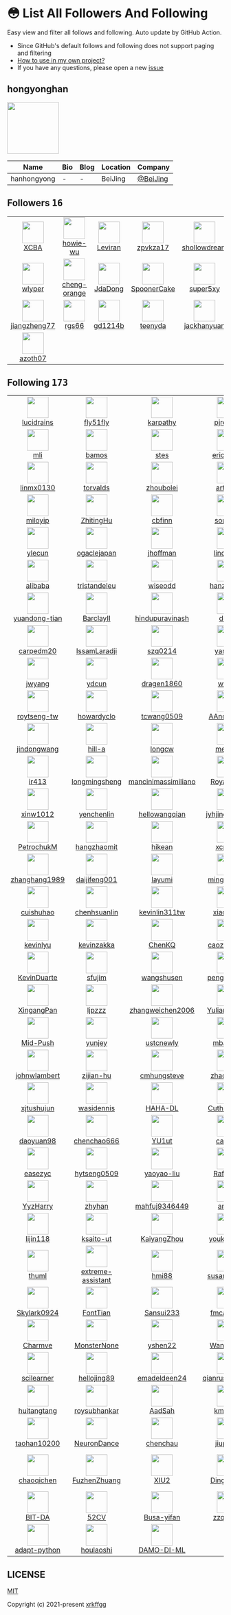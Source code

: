 # 😳 List All Followers And Following

 Easy view and filter all follows and following. Auto update by GitHub Action.

- Since GitHub's default follows and following does not support paging and filtering
- [How to use in my own project?](https://github.com/xrkffgg/list-all-followers-and-following/issues/1)
- If you have any questions, please open a new [issue](https://github.com/xrkffgg/list-all-followers-and-following/issues)

## hongyonghan

<img src="https://avatars.githubusercontent.com/u/53131561?v=4" width="120" />

| Name | Bio | Blog | Location | Company |
| -- | -- | -- | -- | -- |
| hanhongyong | - | - | BeiJing | [@BeiJing](https://github.com/BeiJing) |

## Followers <kbd>16</kbd>

<table>
  <tr>
    <td width="150" align="center">
      <a href="https://github.com/XCBA">
        <img src="https://avatars.githubusercontent.com/u/107749581?v=4" width="50" />
        <br />
        XCBA
      </a>
    </td>
    <td width="150" align="center">
      <a href="https://github.com/howie-wu">
        <img src="https://avatars.githubusercontent.com/u/98788152?v=4" width="50" />
        <br />
        howie-wu
      </a>
    </td>
    <td width="150" align="center">
      <a href="https://github.com/Leviran">
        <img src="https://avatars.githubusercontent.com/u/72565002?v=4" width="50" />
        <br />
        Leviran
      </a>
    </td>
    <td width="150" align="center">
      <a href="https://github.com/zpvkza17">
        <img src="https://avatars.githubusercontent.com/u/67278628?v=4" width="50" />
        <br />
        zpvkza17
      </a>
    </td>
    <td width="150" align="center">
      <a href="https://github.com/shollowdream">
        <img src="https://avatars.githubusercontent.com/u/66812066?v=4" width="50" />
        <br />
        shollowdream
      </a>
    </td>
  </tr><tr>
    <td width="150" align="center">
      <a href="https://github.com/wlyper">
        <img src="https://avatars.githubusercontent.com/u/62128180?v=4" width="50" />
        <br />
        wlyper
      </a>
    </td>
    <td width="150" align="center">
      <a href="https://github.com/cheng-orange">
        <img src="https://avatars.githubusercontent.com/u/59793503?v=4" width="50" />
        <br />
        cheng-orange
      </a>
    </td>
    <td width="150" align="center">
      <a href="https://github.com/JdaDong">
        <img src="https://avatars.githubusercontent.com/u/51486235?v=4" width="50" />
        <br />
        JdaDong
      </a>
    </td>
    <td width="150" align="center">
      <a href="https://github.com/SpoonerCake">
        <img src="https://avatars.githubusercontent.com/u/49234232?v=4" width="50" />
        <br />
        SpoonerCake
      </a>
    </td>
    <td width="150" align="center">
      <a href="https://github.com/super5xy">
        <img src="https://avatars.githubusercontent.com/u/47842371?v=4" width="50" />
        <br />
        super5xy
      </a>
    </td>
  </tr><tr>
    <td width="150" align="center">
      <a href="https://github.com/jiangzheng77">
        <img src="https://avatars.githubusercontent.com/u/47706313?v=4" width="50" />
        <br />
        jiangzheng77
      </a>
    </td>
    <td width="150" align="center">
      <a href="https://github.com/rgs66">
        <img src="https://avatars.githubusercontent.com/u/39143290?v=4" width="50" />
        <br />
        rgs66
      </a>
    </td>
    <td width="150" align="center">
      <a href="https://github.com/gd1214b">
        <img src="https://avatars.githubusercontent.com/u/37929478?v=4" width="50" />
        <br />
        gd1214b
      </a>
    </td>
    <td width="150" align="center">
      <a href="https://github.com/teenyda">
        <img src="https://avatars.githubusercontent.com/u/32611864?v=4" width="50" />
        <br />
        teenyda
      </a>
    </td>
    <td width="150" align="center">
      <a href="https://github.com/jackhanyuan">
        <img src="https://avatars.githubusercontent.com/u/24978318?v=4" width="50" />
        <br />
        jackhanyuan
      </a>
    </td>
  </tr><tr>
    <td width="150" align="center">
      <a href="https://github.com/azoth07">
        <img src="https://avatars.githubusercontent.com/u/7674044?v=4" width="50" />
        <br />
        azoth07
      </a>
    </td>
    <td width="150" align="center">
    </td>
    <td width="150" align="center">
    </td>
    <td width="150" align="center">
    </td>
    <td width="150" align="center">
    </td>
  </tr>
</table>

## Following <kbd>173</kbd>

<table>
  <tr>
    <td width="150" align="center">
      <a href="https://github.com/lucidrains">
        <img src="https://avatars.githubusercontent.com/u/108653?v=4" width="50" />
        <br />
        lucidrains
      </a>
    </td>
    <td width="150" align="center">
      <a href="https://github.com/fly51fly">
        <img src="https://avatars.githubusercontent.com/u/128885?v=4" width="50" />
        <br />
        fly51fly
      </a>
    </td>
    <td width="150" align="center">
      <a href="https://github.com/karpathy">
        <img src="https://avatars.githubusercontent.com/u/241138?v=4" width="50" />
        <br />
        karpathy
      </a>
    </td>
    <td width="150" align="center">
      <a href="https://github.com/pjreddie">
        <img src="https://avatars.githubusercontent.com/u/302108?v=4" width="50" />
        <br />
        pjreddie
      </a>
    </td>
    <td width="150" align="center">
      <a href="https://github.com/goodfeli">
        <img src="https://avatars.githubusercontent.com/u/387866?v=4" width="50" />
        <br />
        goodfeli
      </a>
    </td>
  </tr><tr>
    <td width="150" align="center">
      <a href="https://github.com/mli">
        <img src="https://avatars.githubusercontent.com/u/421857?v=4" width="50" />
        <br />
        mli
      </a>
    </td>
    <td width="150" align="center">
      <a href="https://github.com/bamos">
        <img src="https://avatars.githubusercontent.com/u/707462?v=4" width="50" />
        <br />
        bamos
      </a>
    </td>
    <td width="150" align="center">
      <a href="https://github.com/stes">
        <img src="https://avatars.githubusercontent.com/u/727984?v=4" width="50" />
        <br />
        stes
      </a>
    </td>
    <td width="150" align="center">
      <a href="https://github.com/erictzeng">
        <img src="https://avatars.githubusercontent.com/u/833004?v=4" width="50" />
        <br />
        erictzeng
      </a>
    </td>
    <td width="150" align="center">
      <a href="https://github.com/arunmallya">
        <img src="https://avatars.githubusercontent.com/u/838538?v=4" width="50" />
        <br />
        arunmallya
      </a>
    </td>
  </tr><tr>
    <td width="150" align="center">
      <a href="https://github.com/linmx0130">
        <img src="https://avatars.githubusercontent.com/u/975318?v=4" width="50" />
        <br />
        linmx0130
      </a>
    </td>
    <td width="150" align="center">
      <a href="https://github.com/torvalds">
        <img src="https://avatars.githubusercontent.com/u/1024025?v=4" width="50" />
        <br />
        torvalds
      </a>
    </td>
    <td width="150" align="center">
      <a href="https://github.com/zhoubolei">
        <img src="https://avatars.githubusercontent.com/u/1149687?v=4" width="50" />
        <br />
        zhoubolei
      </a>
    </td>
    <td width="150" align="center">
      <a href="https://github.com/artix41">
        <img src="https://avatars.githubusercontent.com/u/1157968?v=4" width="50" />
        <br />
        artix41
      </a>
    </td>
    <td width="150" align="center">
      <a href="https://github.com/rbgirshick">
        <img src="https://avatars.githubusercontent.com/u/1190634?v=4" width="50" />
        <br />
        rbgirshick
      </a>
    </td>
  </tr><tr>
    <td width="150" align="center">
      <a href="https://github.com/miloyip">
        <img src="https://avatars.githubusercontent.com/u/1195774?v=4" width="50" />
        <br />
        miloyip
      </a>
    </td>
    <td width="150" align="center">
      <a href="https://github.com/ZhitingHu">
        <img src="https://avatars.githubusercontent.com/u/1204484?v=4" width="50" />
        <br />
        ZhitingHu
      </a>
    </td>
    <td width="150" align="center">
      <a href="https://github.com/cbfinn">
        <img src="https://avatars.githubusercontent.com/u/1254657?v=4" width="50" />
        <br />
        cbfinn
      </a>
    </td>
    <td width="150" align="center">
      <a href="https://github.com/soumith">
        <img src="https://avatars.githubusercontent.com/u/1310570?v=4" width="50" />
        <br />
        soumith
      </a>
    </td>
    <td width="150" align="center">
      <a href="https://github.com/rflamary">
        <img src="https://avatars.githubusercontent.com/u/1386873?v=4" width="50" />
        <br />
        rflamary
      </a>
    </td>
  </tr><tr>
    <td width="150" align="center">
      <a href="https://github.com/ylecun">
        <img src="https://avatars.githubusercontent.com/u/1435513?v=4" width="50" />
        <br />
        ylecun
      </a>
    </td>
    <td width="150" align="center">
      <a href="https://github.com/ogaclejapan">
        <img src="https://avatars.githubusercontent.com/u/1496485?v=4" width="50" />
        <br />
        ogaclejapan
      </a>
    </td>
    <td width="150" align="center">
      <a href="https://github.com/jhoffman">
        <img src="https://avatars.githubusercontent.com/u/1610783?v=4" width="50" />
        <br />
        jhoffman
      </a>
    </td>
    <td width="150" align="center">
      <a href="https://github.com/lindahua">
        <img src="https://avatars.githubusercontent.com/u/1900250?v=4" width="50" />
        <br />
        lindahua
      </a>
    </td>
    <td width="150" align="center">
      <a href="https://github.com/junyanz">
        <img src="https://avatars.githubusercontent.com/u/1924757?v=4" width="50" />
        <br />
        junyanz
      </a>
    </td>
  </tr><tr>
    <td width="150" align="center">
      <a href="https://github.com/alibaba">
        <img src="https://avatars.githubusercontent.com/u/1961952?v=4" width="50" />
        <br />
        alibaba
      </a>
    </td>
    <td width="150" align="center">
      <a href="https://github.com/tristandeleu">
        <img src="https://avatars.githubusercontent.com/u/2018752?v=4" width="50" />
        <br />
        tristandeleu
      </a>
    </td>
    <td width="150" align="center">
      <a href="https://github.com/wiseodd">
        <img src="https://avatars.githubusercontent.com/u/2296722?v=4" width="50" />
        <br />
        wiseodd
      </a>
    </td>
    <td width="150" align="center">
      <a href="https://github.com/hanzhaoml">
        <img src="https://avatars.githubusercontent.com/u/2367092?v=4" width="50" />
        <br />
        hanzhaoml
      </a>
    </td>
    <td width="150" align="center">
      <a href="https://github.com/jcjohnson">
        <img src="https://avatars.githubusercontent.com/u/2718714?v=4" width="50" />
        <br />
        jcjohnson
      </a>
    </td>
  </tr><tr>
    <td width="150" align="center">
      <a href="https://github.com/yuandong-tian">
        <img src="https://avatars.githubusercontent.com/u/2973937?v=4" width="50" />
        <br />
        yuandong-tian
      </a>
    </td>
    <td width="150" align="center">
      <a href="https://github.com/BarclayII">
        <img src="https://avatars.githubusercontent.com/u/2978100?v=4" width="50" />
        <br />
        BarclayII
      </a>
    </td>
    <td width="150" align="center">
      <a href="https://github.com/hindupuravinash">
        <img src="https://avatars.githubusercontent.com/u/3033246?v=4" width="50" />
        <br />
        hindupuravinash
      </a>
    </td>
    <td width="150" align="center">
      <a href="https://github.com/ddtm">
        <img src="https://avatars.githubusercontent.com/u/3285481?v=4" width="50" />
        <br />
        ddtm
      </a>
    </td>
    <td width="150" align="center">
      <a href="https://github.com/iamaziz">
        <img src="https://avatars.githubusercontent.com/u/3298308?v=4" width="50" />
        <br />
        iamaziz
      </a>
    </td>
  </tr><tr>
    <td width="150" align="center">
      <a href="https://github.com/carpedm20">
        <img src="https://avatars.githubusercontent.com/u/3346407?v=4" width="50" />
        <br />
        carpedm20
      </a>
    </td>
    <td width="150" align="center">
      <a href="https://github.com/IssamLaradji">
        <img src="https://avatars.githubusercontent.com/u/3382128?v=4" width="50" />
        <br />
        IssamLaradji
      </a>
    </td>
    <td width="150" align="center">
      <a href="https://github.com/szq0214">
        <img src="https://avatars.githubusercontent.com/u/3794909?v=4" width="50" />
        <br />
        szq0214
      </a>
    </td>
    <td width="150" align="center">
      <a href="https://github.com/yaringal">
        <img src="https://avatars.githubusercontent.com/u/3817641?v=4" width="50" />
        <br />
        yaringal
      </a>
    </td>
    <td width="150" align="center">
      <a href="https://github.com/floodsung">
        <img src="https://avatars.githubusercontent.com/u/3880963?v=4" width="50" />
        <br />
        floodsung
      </a>
    </td>
  </tr><tr>
    <td width="150" align="center">
      <a href="https://github.com/jwyang">
        <img src="https://avatars.githubusercontent.com/u/3894247?v=4" width="50" />
        <br />
        jwyang
      </a>
    </td>
    <td width="150" align="center">
      <a href="https://github.com/ydcun">
        <img src="https://avatars.githubusercontent.com/u/4220967?v=4" width="50" />
        <br />
        ydcun
      </a>
    </td>
    <td width="150" align="center">
      <a href="https://github.com/dragen1860">
        <img src="https://avatars.githubusercontent.com/u/4252555?v=4" width="50" />
        <br />
        dragen1860
      </a>
    </td>
    <td width="150" align="center">
      <a href="https://github.com/wtliao">
        <img src="https://avatars.githubusercontent.com/u/4618954?v=4" width="50" />
        <br />
        wtliao
      </a>
    </td>
    <td width="150" align="center">
      <a href="https://github.com/Cadene">
        <img src="https://avatars.githubusercontent.com/u/4681518?v=4" width="50" />
        <br />
        Cadene
      </a>
    </td>
  </tr><tr>
    <td width="150" align="center">
      <a href="https://github.com/roytseng-tw">
        <img src="https://avatars.githubusercontent.com/u/5027936?v=4" width="50" />
        <br />
        roytseng-tw
      </a>
    </td>
    <td width="150" align="center">
      <a href="https://github.com/howardyclo">
        <img src="https://avatars.githubusercontent.com/u/5404410?v=4" width="50" />
        <br />
        howardyclo
      </a>
    </td>
    <td width="150" align="center">
      <a href="https://github.com/tcwang0509">
        <img src="https://avatars.githubusercontent.com/u/5497944?v=4" width="50" />
        <br />
        tcwang0509
      </a>
    </td>
    <td width="150" align="center">
      <a href="https://github.com/AAnoosheh">
        <img src="https://avatars.githubusercontent.com/u/5615503?v=4" width="50" />
        <br />
        AAnoosheh
      </a>
    </td>
    <td width="150" align="center">
      <a href="https://github.com/shurans">
        <img src="https://avatars.githubusercontent.com/u/5804738?v=4" width="50" />
        <br />
        shurans
      </a>
    </td>
  </tr><tr>
    <td width="150" align="center">
      <a href="https://github.com/jindongwang">
        <img src="https://avatars.githubusercontent.com/u/6158206?v=4" width="50" />
        <br />
        jindongwang
      </a>
    </td>
    <td width="150" align="center">
      <a href="https://github.com/hill-a">
        <img src="https://avatars.githubusercontent.com/u/6171343?v=4" width="50" />
        <br />
        hill-a
      </a>
    </td>
    <td width="150" align="center">
      <a href="https://github.com/longcw">
        <img src="https://avatars.githubusercontent.com/u/6198400?v=4" width="50" />
        <br />
        longcw
      </a>
    </td>
    <td width="150" align="center">
      <a href="https://github.com/meetps">
        <img src="https://avatars.githubusercontent.com/u/6251729?v=4" width="50" />
        <br />
        meetps
      </a>
    </td>
    <td width="150" align="center">
      <a href="https://github.com/ChenglongChen">
        <img src="https://avatars.githubusercontent.com/u/6316171?v=4" width="50" />
        <br />
        ChenglongChen
      </a>
    </td>
  </tr><tr>
    <td width="150" align="center">
      <a href="https://github.com/ir413">
        <img src="https://avatars.githubusercontent.com/u/6415258?v=4" width="50" />
        <br />
        ir413
      </a>
    </td>
    <td width="150" align="center">
      <a href="https://github.com/longmingsheng">
        <img src="https://avatars.githubusercontent.com/u/6441121?v=4" width="50" />
        <br />
        longmingsheng
      </a>
    </td>
    <td width="150" align="center">
      <a href="https://github.com/mancinimassimiliano">
        <img src="https://avatars.githubusercontent.com/u/6758182?v=4" width="50" />
        <br />
        mancinimassimiliano
      </a>
    </td>
    <td width="150" align="center">
      <a href="https://github.com/RoyalVane">
        <img src="https://avatars.githubusercontent.com/u/6834885?v=4" width="50" />
        <br />
        RoyalVane
      </a>
    </td>
    <td width="150" align="center">
      <a href="https://github.com/nasimrahaman">
        <img src="https://avatars.githubusercontent.com/u/7032458?v=4" width="50" />
        <br />
        nasimrahaman
      </a>
    </td>
  </tr><tr>
    <td width="150" align="center">
      <a href="https://github.com/xinw1012">
        <img src="https://avatars.githubusercontent.com/u/7043460?v=4" width="50" />
        <br />
        xinw1012
      </a>
    </td>
    <td width="150" align="center">
      <a href="https://github.com/yenchenlin">
        <img src="https://avatars.githubusercontent.com/u/7057863?v=4" width="50" />
        <br />
        yenchenlin
      </a>
    </td>
    <td width="150" align="center">
      <a href="https://github.com/hellowangqian">
        <img src="https://avatars.githubusercontent.com/u/7327614?v=4" width="50" />
        <br />
        hellowangqian
      </a>
    </td>
    <td width="150" align="center">
      <a href="https://github.com/jyhjinghwang">
        <img src="https://avatars.githubusercontent.com/u/7334548?v=4" width="50" />
        <br />
        jyhjinghwang
      </a>
    </td>
    <td width="150" align="center">
      <a href="https://github.com/yyuanad">
        <img src="https://avatars.githubusercontent.com/u/7336485?v=4" width="50" />
        <br />
        yyuanad
      </a>
    </td>
  </tr><tr>
    <td width="150" align="center">
      <a href="https://github.com/PetrochukM">
        <img src="https://avatars.githubusercontent.com/u/7424737?v=4" width="50" />
        <br />
        PetrochukM
      </a>
    </td>
    <td width="150" align="center">
      <a href="https://github.com/hangzhaomit">
        <img src="https://avatars.githubusercontent.com/u/7707670?v=4" width="50" />
        <br />
        hangzhaomit
      </a>
    </td>
    <td width="150" align="center">
      <a href="https://github.com/hikean">
        <img src="https://avatars.githubusercontent.com/u/7871955?v=4" width="50" />
        <br />
        hikean
      </a>
    </td>
    <td width="150" align="center">
      <a href="https://github.com/xcpeng">
        <img src="https://avatars.githubusercontent.com/u/7874222?v=4" width="50" />
        <br />
        xcpeng
      </a>
    </td>
    <td width="150" align="center">
      <a href="https://github.com/wzsong17">
        <img src="https://avatars.githubusercontent.com/u/7880567?v=4" width="50" />
        <br />
        wzsong17
      </a>
    </td>
  </tr><tr>
    <td width="150" align="center">
      <a href="https://github.com/zhanghang1989">
        <img src="https://avatars.githubusercontent.com/u/8041160?v=4" width="50" />
        <br />
        zhanghang1989
      </a>
    </td>
    <td width="150" align="center">
      <a href="https://github.com/daijifeng001">
        <img src="https://avatars.githubusercontent.com/u/8341653?v=4" width="50" />
        <br />
        daijifeng001
      </a>
    </td>
    <td width="150" align="center">
      <a href="https://github.com/layumi">
        <img src="https://avatars.githubusercontent.com/u/8390471?v=4" width="50" />
        <br />
        layumi
      </a>
    </td>
    <td width="150" align="center">
      <a href="https://github.com/mingyuliutw">
        <img src="https://avatars.githubusercontent.com/u/8594682?v=4" width="50" />
        <br />
        mingyuliutw
      </a>
    </td>
    <td width="150" align="center">
      <a href="https://github.com/jvanvugt">
        <img src="https://avatars.githubusercontent.com/u/8615579?v=4" width="50" />
        <br />
        jvanvugt
      </a>
    </td>
  </tr><tr>
    <td width="150" align="center">
      <a href="https://github.com/cuishuhao">
        <img src="https://avatars.githubusercontent.com/u/9152900?v=4" width="50" />
        <br />
        cuishuhao
      </a>
    </td>
    <td width="150" align="center">
      <a href="https://github.com/chenhsuanlin">
        <img src="https://avatars.githubusercontent.com/u/9806735?v=4" width="50" />
        <br />
        chenhsuanlin
      </a>
    </td>
    <td width="150" align="center">
      <a href="https://github.com/kevinlin311tw">
        <img src="https://avatars.githubusercontent.com/u/9973040?v=4" width="50" />
        <br />
        kevinlin311tw
      </a>
    </td>
    <td width="150" align="center">
      <a href="https://github.com/xiaolonw">
        <img src="https://avatars.githubusercontent.com/u/10133277?v=4" width="50" />
        <br />
        xiaolonw
      </a>
    </td>
    <td width="150" align="center">
      <a href="https://github.com/fungtion">
        <img src="https://avatars.githubusercontent.com/u/10267392?v=4" width="50" />
        <br />
        fungtion
      </a>
    </td>
  </tr><tr>
    <td width="150" align="center">
      <a href="https://github.com/kevinlyu">
        <img src="https://avatars.githubusercontent.com/u/10331215?v=4" width="50" />
        <br />
        kevinlyu
      </a>
    </td>
    <td width="150" align="center">
      <a href="https://github.com/kevinzakka">
        <img src="https://avatars.githubusercontent.com/u/10518920?v=4" width="50" />
        <br />
        kevinzakka
      </a>
    </td>
    <td width="150" align="center">
      <a href="https://github.com/ChenKQ">
        <img src="https://avatars.githubusercontent.com/u/10692989?v=4" width="50" />
        <br />
        ChenKQ
      </a>
    </td>
    <td width="150" align="center">
      <a href="https://github.com/caozhangjie">
        <img src="https://avatars.githubusercontent.com/u/10905817?v=4" width="50" />
        <br />
        caozhangjie
      </a>
    </td>
    <td width="150" align="center">
      <a href="https://github.com/KaimingHe">
        <img src="https://avatars.githubusercontent.com/u/11435359?v=4" width="50" />
        <br />
        KaimingHe
      </a>
    </td>
  </tr><tr>
    <td width="150" align="center">
      <a href="https://github.com/KevinDuarte">
        <img src="https://avatars.githubusercontent.com/u/11702197?v=4" width="50" />
        <br />
        KevinDuarte
      </a>
    </td>
    <td width="150" align="center">
      <a href="https://github.com/sfujim">
        <img src="https://avatars.githubusercontent.com/u/12649111?v=4" width="50" />
        <br />
        sfujim
      </a>
    </td>
    <td width="150" align="center">
      <a href="https://github.com/wangshusen">
        <img src="https://avatars.githubusercontent.com/u/12660689?v=4" width="50" />
        <br />
        wangshusen
      </a>
    </td>
    <td width="150" align="center">
      <a href="https://github.com/peng-zhihui">
        <img src="https://avatars.githubusercontent.com/u/12994887?v=4" width="50" />
        <br />
        peng-zhihui
      </a>
    </td>
    <td width="150" align="center">
      <a href="https://github.com/lemairecarl">
        <img src="https://avatars.githubusercontent.com/u/13444373?v=4" width="50" />
        <br />
        lemairecarl
      </a>
    </td>
  </tr><tr>
    <td width="150" align="center">
      <a href="https://github.com/XingangPan">
        <img src="https://avatars.githubusercontent.com/u/13579537?v=4" width="50" />
        <br />
        XingangPan
      </a>
    </td>
    <td width="150" align="center">
      <a href="https://github.com/ljpzzz">
        <img src="https://avatars.githubusercontent.com/u/13940977?v=4" width="50" />
        <br />
        ljpzzz
      </a>
    </td>
    <td width="150" align="center">
      <a href="https://github.com/zhangweichen2006">
        <img src="https://avatars.githubusercontent.com/u/14069331?v=4" width="50" />
        <br />
        zhangweichen2006
      </a>
    </td>
    <td width="150" align="center">
      <a href="https://github.com/Yuliang-Zou">
        <img src="https://avatars.githubusercontent.com/u/14304413?v=4" width="50" />
        <br />
        Yuliang-Zou
      </a>
    </td>
    <td width="150" align="center">
      <a href="https://github.com/openai">
        <img src="https://avatars.githubusercontent.com/u/14957082?v=4" width="50" />
        <br />
        openai
      </a>
    </td>
  </tr><tr>
    <td width="150" align="center">
      <a href="https://github.com/Mid-Push">
        <img src="https://avatars.githubusercontent.com/u/15361574?v=4" width="50" />
        <br />
        Mid-Push
      </a>
    </td>
    <td width="150" align="center">
      <a href="https://github.com/yunjey">
        <img src="https://avatars.githubusercontent.com/u/15663219?v=4" width="50" />
        <br />
        yunjey
      </a>
    </td>
    <td width="150" align="center">
      <a href="https://github.com/ustcnewly">
        <img src="https://avatars.githubusercontent.com/u/15941611?v=4" width="50" />
        <br />
        ustcnewly
      </a>
    </td>
    <td width="150" align="center">
      <a href="https://github.com/mbadry1">
        <img src="https://avatars.githubusercontent.com/u/16426491?v=4" width="50" />
        <br />
        mbadry1
      </a>
    </td>
    <td width="150" align="center">
      <a href="https://github.com/phquang">
        <img src="https://avatars.githubusercontent.com/u/16700047?v=4" width="50" />
        <br />
        phquang
      </a>
    </td>
  </tr><tr>
    <td width="150" align="center">
      <a href="https://github.com/johnwlambert">
        <img src="https://avatars.githubusercontent.com/u/16724970?v=4" width="50" />
        <br />
        johnwlambert
      </a>
    </td>
    <td width="150" align="center">
      <a href="https://github.com/zijian-hu">
        <img src="https://avatars.githubusercontent.com/u/16883354?v=4" width="50" />
        <br />
        zijian-hu
      </a>
    </td>
    <td width="150" align="center">
      <a href="https://github.com/cmhungsteve">
        <img src="https://avatars.githubusercontent.com/u/17039429?v=4" width="50" />
        <br />
        cmhungsteve
      </a>
    </td>
    <td width="150" align="center">
      <a href="https://github.com/zhaoxin94">
        <img src="https://avatars.githubusercontent.com/u/17290908?v=4" width="50" />
        <br />
        zhaoxin94
      </a>
    </td>
    <td width="150" align="center">
      <a href="https://github.com/yichuan9527">
        <img src="https://avatars.githubusercontent.com/u/17669470?v=4" width="50" />
        <br />
        yichuan9527
      </a>
    </td>
  </tr><tr>
    <td width="150" align="center">
      <a href="https://github.com/xjtushujun">
        <img src="https://avatars.githubusercontent.com/u/17907867?v=4" width="50" />
        <br />
        xjtushujun
      </a>
    </td>
    <td width="150" align="center">
      <a href="https://github.com/wasidennis">
        <img src="https://avatars.githubusercontent.com/u/18225595?v=4" width="50" />
        <br />
        wasidennis
      </a>
    </td>
    <td width="150" align="center">
      <a href="https://github.com/HAHA-DL">
        <img src="https://avatars.githubusercontent.com/u/18346093?v=4" width="50" />
        <br />
        HAHA-DL
      </a>
    </td>
    <td width="150" align="center">
      <a href="https://github.com/CuthbertCai">
        <img src="https://avatars.githubusercontent.com/u/18358406?v=4" width="50" />
        <br />
        CuthbertCai
      </a>
    </td>
    <td width="150" align="center">
      <a href="https://github.com/yuhuayc">
        <img src="https://avatars.githubusercontent.com/u/18379208?v=4" width="50" />
        <br />
        yuhuayc
      </a>
    </td>
  </tr><tr>
    <td width="150" align="center">
      <a href="https://github.com/daoyuan98">
        <img src="https://avatars.githubusercontent.com/u/19143104?v=4" width="50" />
        <br />
        daoyuan98
      </a>
    </td>
    <td width="150" align="center">
      <a href="https://github.com/chenchao666">
        <img src="https://avatars.githubusercontent.com/u/19189439?v=4" width="50" />
        <br />
        chenchao666
      </a>
    </td>
    <td width="150" align="center">
      <a href="https://github.com/YU1ut">
        <img src="https://avatars.githubusercontent.com/u/19549807?v=4" width="50" />
        <br />
        YU1ut
      </a>
    </td>
    <td width="150" align="center">
      <a href="https://github.com/canyilu">
        <img src="https://avatars.githubusercontent.com/u/19604045?v=4" width="50" />
        <br />
        canyilu
      </a>
    </td>
    <td width="150" align="center">
      <a href="https://github.com/yzou2">
        <img src="https://avatars.githubusercontent.com/u/20036855?v=4" width="50" />
        <br />
        yzou2
      </a>
    </td>
  </tr><tr>
    <td width="150" align="center">
      <a href="https://github.com/easezyc">
        <img src="https://avatars.githubusercontent.com/u/20279673?v=4" width="50" />
        <br />
        easezyc
      </a>
    </td>
    <td width="150" align="center">
      <a href="https://github.com/hytseng0509">
        <img src="https://avatars.githubusercontent.com/u/20281576?v=4" width="50" />
        <br />
        hytseng0509
      </a>
    </td>
    <td width="150" align="center">
      <a href="https://github.com/yaoyao-liu">
        <img src="https://avatars.githubusercontent.com/u/20499376?v=4" width="50" />
        <br />
        yaoyao-liu
      </a>
    </td>
    <td width="150" align="center">
      <a href="https://github.com/Rafael1s">
        <img src="https://avatars.githubusercontent.com/u/20628246?v=4" width="50" />
        <br />
        Rafael1s
      </a>
    </td>
    <td width="150" align="center">
      <a href="https://github.com/vinodkkurmi">
        <img src="https://avatars.githubusercontent.com/u/20721737?v=4" width="50" />
        <br />
        vinodkkurmi
      </a>
    </td>
  </tr><tr>
    <td width="150" align="center">
      <a href="https://github.com/YyzHarry">
        <img src="https://avatars.githubusercontent.com/u/20859049?v=4" width="50" />
        <br />
        YyzHarry
      </a>
    </td>
    <td width="150" align="center">
      <a href="https://github.com/zhyhan">
        <img src="https://avatars.githubusercontent.com/u/21017200?v=4" width="50" />
        <br />
        zhyhan
      </a>
    </td>
    <td width="150" align="center">
      <a href="https://github.com/mahfuj9346449">
        <img src="https://avatars.githubusercontent.com/u/22044404?v=4" width="50" />
        <br />
        mahfuj9346449
      </a>
    </td>
    <td width="150" align="center">
      <a href="https://github.com/amusi">
        <img src="https://avatars.githubusercontent.com/u/22436957?v=4" width="50" />
        <br />
        amusi
      </a>
    </td>
    <td width="150" align="center">
      <a href="https://github.com/vaibhavnaagar">
        <img src="https://avatars.githubusercontent.com/u/22620738?v=4" width="50" />
        <br />
        vaibhavnaagar
      </a>
    </td>
  </tr><tr>
    <td width="150" align="center">
      <a href="https://github.com/lijin118">
        <img src="https://avatars.githubusercontent.com/u/22785405?v=4" width="50" />
        <br />
        lijin118
      </a>
    </td>
    <td width="150" align="center">
      <a href="https://github.com/ksaito-ut">
        <img src="https://avatars.githubusercontent.com/u/22871553?v=4" width="50" />
        <br />
        ksaito-ut
      </a>
    </td>
    <td width="150" align="center">
      <a href="https://github.com/KaiyangZhou">
        <img src="https://avatars.githubusercontent.com/u/22972972?v=4" width="50" />
        <br />
        KaiyangZhou
      </a>
    </td>
    <td width="150" align="center">
      <a href="https://github.com/youkaichao">
        <img src="https://avatars.githubusercontent.com/u/23236638?v=4" width="50" />
        <br />
        youkaichao
      </a>
    </td>
    <td width="150" align="center">
      <a href="https://github.com/yuleiniu">
        <img src="https://avatars.githubusercontent.com/u/23349888?v=4" width="50" />
        <br />
        yuleiniu
      </a>
    </td>
  </tr><tr>
    <td width="150" align="center">
      <a href="https://github.com/thuml">
        <img src="https://avatars.githubusercontent.com/u/23359141?v=4" width="50" />
        <br />
        thuml
      </a>
    </td>
    <td width="150" align="center">
      <a href="https://github.com/extreme-assistant">
        <img src="https://avatars.githubusercontent.com/u/23378199?v=4" width="50" />
        <br />
        extreme-assistant
      </a>
    </td>
    <td width="150" align="center">
      <a href="https://github.com/hmi88">
        <img src="https://avatars.githubusercontent.com/u/23426113?v=4" width="50" />
        <br />
        hmi88
      </a>
    </td>
    <td width="150" align="center">
      <a href="https://github.com/susanli2016">
        <img src="https://avatars.githubusercontent.com/u/24217243?v=4" width="50" />
        <br />
        susanli2016
      </a>
    </td>
    <td width="150" align="center">
      <a href="https://github.com/KaihuaTang">
        <img src="https://avatars.githubusercontent.com/u/24402685?v=4" width="50" />
        <br />
        KaihuaTang
      </a>
    </td>
  </tr><tr>
    <td width="150" align="center">
      <a href="https://github.com/Skylark0924">
        <img src="https://avatars.githubusercontent.com/u/24936522?v=4" width="50" />
        <br />
        Skylark0924
      </a>
    </td>
    <td width="150" align="center">
      <a href="https://github.com/FontTian">
        <img src="https://avatars.githubusercontent.com/u/26818667?v=4" width="50" />
        <br />
        FontTian
      </a>
    </td>
    <td width="150" align="center">
      <a href="https://github.com/Sansui233">
        <img src="https://avatars.githubusercontent.com/u/27474981?v=4" width="50" />
        <br />
        Sansui233
      </a>
    </td>
    <td width="150" align="center">
      <a href="https://github.com/fmcarlucci">
        <img src="https://avatars.githubusercontent.com/u/27766473?v=4" width="50" />
        <br />
        fmcarlucci
      </a>
    </td>
    <td width="150" align="center">
      <a href="https://github.com/LovelyBuggies">
        <img src="https://avatars.githubusercontent.com/u/29083689?v=4" width="50" />
        <br />
        LovelyBuggies
      </a>
    </td>
  </tr><tr>
    <td width="150" align="center">
      <a href="https://github.com/Charmve">
        <img src="https://avatars.githubusercontent.com/u/29084184?v=4" width="50" />
        <br />
        Charmve
      </a>
    </td>
    <td width="150" align="center">
      <a href="https://github.com/MonsterNone">
        <img src="https://avatars.githubusercontent.com/u/29427250?v=4" width="50" />
        <br />
        MonsterNone
      </a>
    </td>
    <td width="150" align="center">
      <a href="https://github.com/yshen22">
        <img src="https://avatars.githubusercontent.com/u/32374479?v=4" width="50" />
        <br />
        yshen22
      </a>
    </td>
    <td width="150" align="center">
      <a href="https://github.com/Wangt-CN">
        <img src="https://avatars.githubusercontent.com/u/32795963?v=4" width="50" />
        <br />
        Wangt-CN
      </a>
    </td>
    <td width="150" align="center">
      <a href="https://github.com/A-bone1">
        <img src="https://avatars.githubusercontent.com/u/33772094?v=4" width="50" />
        <br />
        A-bone1
      </a>
    </td>
  </tr><tr>
    <td width="150" align="center">
      <a href="https://github.com/scilearner">
        <img src="https://avatars.githubusercontent.com/u/33806048?v=4" width="50" />
        <br />
        scilearner
      </a>
    </td>
    <td width="150" align="center">
      <a href="https://github.com/hellojing89">
        <img src="https://avatars.githubusercontent.com/u/37859707?v=4" width="50" />
        <br />
        hellojing89
      </a>
    </td>
    <td width="150" align="center">
      <a href="https://github.com/emadeldeen24">
        <img src="https://avatars.githubusercontent.com/u/37911596?v=4" width="50" />
        <br />
        emadeldeen24
      </a>
    </td>
    <td width="150" align="center">
      <a href="https://github.com/qianrusun1015">
        <img src="https://avatars.githubusercontent.com/u/39019156?v=4" width="50" />
        <br />
        qianrusun1015
      </a>
    </td>
    <td width="150" align="center">
      <a href="https://github.com/YBZh">
        <img src="https://avatars.githubusercontent.com/u/41507970?v=4" width="50" />
        <br />
        YBZh
      </a>
    </td>
  </tr><tr>
    <td width="150" align="center">
      <a href="https://github.com/huitangtang">
        <img src="https://avatars.githubusercontent.com/u/42053362?v=4" width="50" />
        <br />
        huitangtang
      </a>
    </td>
    <td width="150" align="center">
      <a href="https://github.com/roysubhankar">
        <img src="https://avatars.githubusercontent.com/u/42292050?v=4" width="50" />
        <br />
        roysubhankar
      </a>
    </td>
    <td width="150" align="center">
      <a href="https://github.com/AadSah">
        <img src="https://avatars.githubusercontent.com/u/42816120?v=4" width="50" />
        <br />
        AadSah
      </a>
    </td>
    <td width="150" align="center">
      <a href="https://github.com/kmakise">
        <img src="https://avatars.githubusercontent.com/u/43256731?v=4" width="50" />
        <br />
        kmakise
      </a>
    </td>
    <td width="150" align="center">
      <a href="https://github.com/datawhalechina">
        <img src="https://avatars.githubusercontent.com/u/46047812?v=4" width="50" />
        <br />
        datawhalechina
      </a>
    </td>
  </tr><tr>
    <td width="150" align="center">
      <a href="https://github.com/taohan10200">
        <img src="https://avatars.githubusercontent.com/u/46162738?v=4" width="50" />
        <br />
        taohan10200
      </a>
    </td>
    <td width="150" align="center">
      <a href="https://github.com/NeuronDance">
        <img src="https://avatars.githubusercontent.com/u/47145013?v=4" width="50" />
        <br />
        NeuronDance
      </a>
    </td>
    <td width="150" align="center">
      <a href="https://github.com/chenchau">
        <img src="https://avatars.githubusercontent.com/u/48696007?v=4" width="50" />
        <br />
        chenchau
      </a>
    </td>
    <td width="150" align="center">
      <a href="https://github.com/jiupinjia">
        <img src="https://avatars.githubusercontent.com/u/51430557?v=4" width="50" />
        <br />
        jiupinjia
      </a>
    </td>
    <td width="150" align="center">
      <a href="https://github.com/yfzhang114">
        <img src="https://avatars.githubusercontent.com/u/53161950?v=4" width="50" />
        <br />
        yfzhang114
      </a>
    </td>
  </tr><tr>
    <td width="150" align="center">
      <a href="https://github.com/chaoqichen">
        <img src="https://avatars.githubusercontent.com/u/53174598?v=4" width="50" />
        <br />
        chaoqichen
      </a>
    </td>
    <td width="150" align="center">
      <a href="https://github.com/FuzhenZhuang">
        <img src="https://avatars.githubusercontent.com/u/53433080?v=4" width="50" />
        <br />
        FuzhenZhuang
      </a>
    </td>
    <td width="150" align="center">
      <a href="https://github.com/XIU2">
        <img src="https://avatars.githubusercontent.com/u/54703944?v=4" width="50" />
        <br />
        XIU2
      </a>
    </td>
    <td width="150" align="center">
      <a href="https://github.com/DingXiaoH">
        <img src="https://avatars.githubusercontent.com/u/55726946?v=4" width="50" />
        <br />
        DingXiaoH
      </a>
    </td>
    <td width="150" align="center">
      <a href="https://github.com/Zhongying-Deng">
        <img src="https://avatars.githubusercontent.com/u/58741831?v=4" width="50" />
        <br />
        Zhongying-Deng
      </a>
    </td>
  </tr><tr>
    <td width="150" align="center">
      <a href="https://github.com/BIT-DA">
        <img src="https://avatars.githubusercontent.com/u/59510937?v=4" width="50" />
        <br />
        BIT-DA
      </a>
    </td>
    <td width="150" align="center">
      <a href="https://github.com/52CV">
        <img src="https://avatars.githubusercontent.com/u/62801906?v=4" width="50" />
        <br />
        52CV
      </a>
    </td>
    <td width="150" align="center">
      <a href="https://github.com/Busa-yifan">
        <img src="https://avatars.githubusercontent.com/u/69914838?v=4" width="50" />
        <br />
        Busa-yifan
      </a>
    </td>
    <td width="150" align="center">
      <a href="https://github.com/zzqinglei">
        <img src="https://avatars.githubusercontent.com/u/75826124?v=4" width="50" />
        <br />
        zzqinglei
      </a>
    </td>
    <td width="150" align="center">
      <a href="https://github.com/Wang-ML-Lab">
        <img src="https://avatars.githubusercontent.com/u/85480432?v=4" width="50" />
        <br />
        Wang-ML-Lab
      </a>
    </td>
  </tr><tr>
    <td width="150" align="center">
      <a href="https://github.com/adapt-python">
        <img src="https://avatars.githubusercontent.com/u/86614251?v=4" width="50" />
        <br />
        adapt-python
      </a>
    </td>
    <td width="150" align="center">
      <a href="https://github.com/houlaoshi">
        <img src="https://avatars.githubusercontent.com/u/91710788?v=4" width="50" />
        <br />
        houlaoshi
      </a>
    </td>
    <td width="150" align="center">
      <a href="https://github.com/DAMO-DI-ML">
        <img src="https://avatars.githubusercontent.com/u/95827885?v=4" width="50" />
        <br />
        DAMO-DI-ML
      </a>
    </td>
    <td width="150" align="center">
    </td>
    <td width="150" align="center">
    </td>
  </tr>
</table>

## LICENSE

[MIT](https://github.com/xrkffgg/list-all-followers-and-following/blob/main/LICENSE)

Copyright (c) 2021-present [xrkffgg](https://github.com/xrkffgg)

